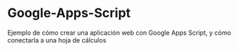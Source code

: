# Google-Apps-Script
Ejemplo de cómo crear una aplicación web con Google Apps Script, y cómo conectarla a una hoja de cálculos
